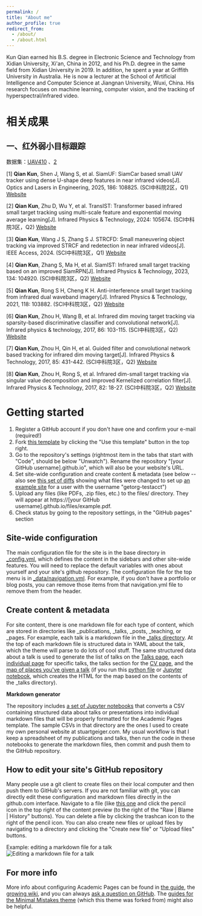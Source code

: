 ```yaml
---
permalink: /
title: "About me"
author_profile: true
redirect_from: 
  - /about/
  - /about.html
---
```


Kun Qian earned his B.S. degree in Electronic Science and Technology from Xidian University, Xi'an, China in 2012, and his Ph.D. degree in the same field from Xidian University in 2019. In addition, he spent a year at Griffith University in Australia. He is now a lecturer at the School of Artificial Intelligence and Computer Science at Jiangnan University, Wuxi, China. His research focuses on machine learning, computer vision, and the tracking of hyperspectral/infrared video. 

相关成果
======
一、红外弱小目标跟踪
------
数据集：[UAV410](https://www.sciencedirect.com/science/article/abs/pii/S1350449516304522) 、[2](https://www.scidb.cn/en/detail?dataSetId=808025946870251520)  

[1] **Qian Kun**, Shen J, Wang S, et al. SiamUF: SiamCar based small UAV tracker using dense U-shape deep features in near infrared videos[J]. Optics and Lasers in Engineering, 2025, 186: 108825. (SCI中科院2区，Q1) [Website](https://www.sciencedirect.com/science/article/abs/pii/S0143816625000120)

[2] **Qian Kun**, Zhu D, Wu Y, et al. TransIST: Transformer based infrared small target tracking using multi-scale feature and exponential moving average learning[J]. Infrared Physics & Technology, 2024: 105674. (SCI中科院3区，Q2) [Website](https://www.sciencedirect.com/science/article/abs/pii/S1350449524005589)

[3] **Qian Kun**, Wang J S, Zhang S J. STRCFD: Small maneuvering object tracking via improved STRCF and redetection in near infrared videos[J]. IEEE Access, 2024. (SCI中科院3区，Q1) [Website](https://ieeexplore.ieee.org/abstract/document/10379631)

[4] **Qian Kun**, Zhang S, Ma H, et al. SiamIST: Infrared small target tracking based on an improved SiamRPN[J]. Infrared Physics & Technology, 2023, 134: 104920. (SCI中科院3区，Q2) [Website](https://www.sciencedirect.com/science/article/abs/pii/S135044952300378X) 

[5] **Qian Kun**, Rong S H, Cheng K H. Anti-interference small target tracking from infrared dual waveband imagery[J]. Infrared Physics & Technology, 2021, 118: 103882. (SCI中科院3区，Q2) [Website](https://www.sciencedirect.com/science/article/abs/pii/S1350449521002541) 

[6] **Qian Kun**, Zhou H, Wang B, et al. Infrared dim moving target tracking via sparsity-based discriminative classifier and convolutional network[J]. Infrared physics & technology, 2017, 86: 103-115. (SCI中科院3区，Q2) [Website](https://www.sciencedirect.com/science/article/abs/pii/S1350449516304522) 

[7] **Qian Kun**, Zhou H, Qin H, et al. Guided filter and convolutional network based tracking for infrared dim moving target[J]. Infrared Physics & Technology, 2017, 85: 431-442. (SCI中科院3区，Q2) [Website](https://www.sciencedirect.com/science/article/abs/pii/S1350449517301652) 

[8] **Qian Kun**, Zhou H, Rong S, et al. Infrared dim-small target tracking via singular value decomposition and improved Kernelized correlation filter[J]. Infrared Physics & Technology, 2017, 82: 18-27. (SCI中科院3区，Q2) [Website](https://www.sciencedirect.com/science/article/abs/pii/S1350449516304832) 



Getting started
======
1. Register a GitHub account if you don't have one and confirm your e-mail (required!)
1. Fork [this template](https://github.com/academicpages/academicpages.github.io) by clicking the "Use this template" button in the top right. 
1. Go to the repository's settings (rightmost item in the tabs that start with "Code", should be below "Unwatch"). Rename the repository "[your GitHub username].github.io", which will also be your website's URL.
1. Set site-wide configuration and create content & metadata (see below -- also see [this set of diffs](http://archive.is/3TPas) showing what files were changed to set up [an example site](https://getorg-testacct.github.io) for a user with the username "getorg-testacct")
1. Upload any files (like PDFs, .zip files, etc.) to the files/ directory. They will appear at https://[your GitHub username].github.io/files/example.pdf.  
1. Check status by going to the repository settings, in the "GitHub pages" section

Site-wide configuration
------
The main configuration file for the site is in the base directory in [_config.yml](https://github.com/academicpages/academicpages.github.io/blob/master/_config.yml), which defines the content in the sidebars and other site-wide features. You will need to replace the default variables with ones about yourself and your site's github repository. The configuration file for the top menu is in [_data/navigation.yml](https://github.com/academicpages/academicpages.github.io/blob/master/_data/navigation.yml). For example, if you don't have a portfolio or blog posts, you can remove those items from that navigation.yml file to remove them from the header. 

Create content & metadata
------
For site content, there is one markdown file for each type of content, which are stored in directories like _publications, _talks, _posts, _teaching, or _pages. For example, each talk is a markdown file in the [_talks directory](https://github.com/academicpages/academicpages.github.io/tree/master/_talks). At the top of each markdown file is structured data in YAML about the talk, which the theme will parse to do lots of cool stuff. The same structured data about a talk is used to generate the list of talks on the [Talks page](https://academicpages.github.io/talks), each [individual page](https://academicpages.github.io/talks/2012-03-01-talk-1) for specific talks, the talks section for the [CV page](https://academicpages.github.io/cv), and the [map of places you've given a talk](https://academicpages.github.io/talkmap.html) (if you run this [python file](https://github.com/academicpages/academicpages.github.io/blob/master/talkmap.py) or [Jupyter notebook](https://github.com/academicpages/academicpages.github.io/blob/master/talkmap.ipynb), which creates the HTML for the map based on the contents of the _talks directory).

**Markdown generator**

The repository includes [a set of Jupyter notebooks](https://github.com/academicpages/academicpages.github.io/tree/master/markdown_generator
) that converts a CSV containing structured data about talks or presentations into individual markdown files that will be properly formatted for the Academic Pages template. The sample CSVs in that directory are the ones I used to create my own personal website at stuartgeiger.com. My usual workflow is that I keep a spreadsheet of my publications and talks, then run the code in these notebooks to generate the markdown files, then commit and push them to the GitHub repository.

How to edit your site's GitHub repository
------
Many people use a git client to create files on their local computer and then push them to GitHub's servers. If you are not familiar with git, you can directly edit these configuration and markdown files directly in the github.com interface. Navigate to a file (like [this one](https://github.com/academicpages/academicpages.github.io/blob/master/_talks/2012-03-01-talk-1.md) and click the pencil icon in the top right of the content preview (to the right of the "Raw | Blame | History" buttons). You can delete a file by clicking the trashcan icon to the right of the pencil icon. You can also create new files or upload files by navigating to a directory and clicking the "Create new file" or "Upload files" buttons. 

Example: editing a markdown file for a talk
![Editing a markdown file for a talk](/images/editing-talk.png)

For more info
------
More info about configuring Academic Pages can be found in [the guide](https://academicpages.github.io/markdown/), the [growing wiki](https://github.com/academicpages/academicpages.github.io/wiki), and you can always [ask a question on GitHub](https://github.com/academicpages/academicpages.github.io/discussions). The [guides for the Minimal Mistakes theme](https://mmistakes.github.io/minimal-mistakes/docs/configuration/) (which this theme was forked from) might also be helpful.
